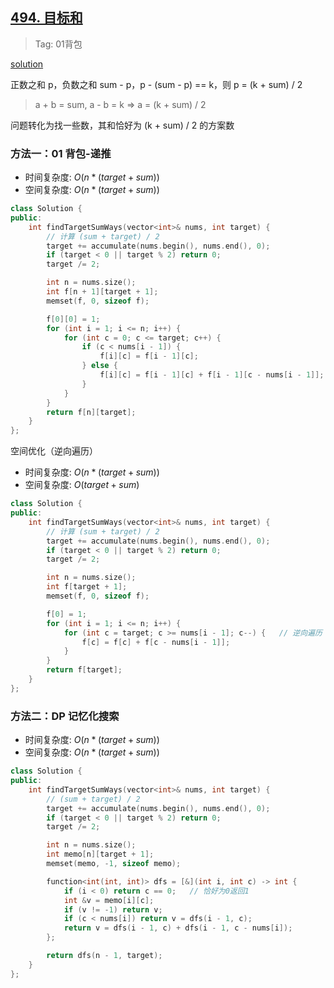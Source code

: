 ## [494. 目标和](https://leetcode.cn/problems/target-sum/description/)

> Tag: 01背包

[solution](https://leetcode.cn/problems/target-sum/solutions/2119041/jiao-ni-yi-bu-bu-si-kao-dong-tai-gui-hua-s1cx/)

正数之和 p，负数之和 sum - p，p - (sum - p) == k，则 p = (k + sum) / 2

> a + b = sum, a - b = k => a = (k + sum) / 2

问题转化为找一些数，其和恰好为 (k + sum) / 2 的方案数

### 方法一：01 背包-递推
* 时间复杂度: ${O(n*(target+sum))}$
* 空间复杂度: ${O(n*(target+sum))}$
```cpp
class Solution {
public:
    int findTargetSumWays(vector<int>& nums, int target) {
        // 计算 (sum + target) / 2
        target += accumulate(nums.begin(), nums.end(), 0);
        if (target < 0 || target % 2) return 0;
        target /= 2;

        int n = nums.size();
        int f[n + 1][target + 1];
        memset(f, 0, sizeof f);

        f[0][0] = 1;
        for (int i = 1; i <= n; i++) {
            for (int c = 0; c <= target; c++) {
                if (c < nums[i - 1]) {
                    f[i][c] = f[i - 1][c];
                } else {
                    f[i][c] = f[i - 1][c] + f[i - 1][c - nums[i - 1]];
                }
            }
        }
        return f[n][target];
    }
};
```

空间优化（逆向遍历）

* 时间复杂度: ${O(n*(target+sum))}$
* 空间复杂度: ${O(target+sum)}$

```cpp
class Solution {
public:
    int findTargetSumWays(vector<int>& nums, int target) {
        // 计算 (sum + target) / 2
        target += accumulate(nums.begin(), nums.end(), 0);
        if (target < 0 || target % 2) return 0;
        target /= 2;

        int n = nums.size();
        int f[target + 1];
        memset(f, 0, sizeof f);

        f[0] = 1;
        for (int i = 1; i <= n; i++) {
            for (int c = target; c >= nums[i - 1]; c--) {   // 逆向遍历
                f[c] = f[c] + f[c - nums[i - 1]];
            }
        }
        return f[target];
    }
};
```

### 方法二：DP 记忆化搜索
* 时间复杂度: ${O(n*(target+sum))}$
* 空间复杂度: ${O(n*(target+sum))}$
```cpp
class Solution {
public:
    int findTargetSumWays(vector<int>& nums, int target) {
        // (sum + target) / 2
        target += accumulate(nums.begin(), nums.end(), 0);
        if (target < 0 || target % 2) return 0;
        target /= 2;

        int n = nums.size();
        int memo[n][target + 1];
        memset(memo, -1, sizeof memo);

        function<int(int, int)> dfs = [&](int i, int c) -> int {
            if (i < 0) return c == 0;   // 恰好为0返回1
            int &v = memo[i][c];
            if (v != -1) return v;
            if (c < nums[i]) return v = dfs(i - 1, c);
            return v = dfs(i - 1, c) + dfs(i - 1, c - nums[i]);
        };

        return dfs(n - 1, target);
    }
};
```